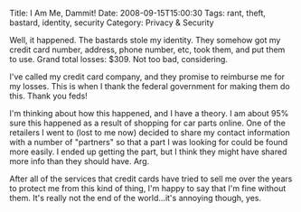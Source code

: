 Title: I Am Me, Dammit! 
Date: 2008-09-15T15:00:30
Tags: rant, theft, bastard, identity, security
Category: Privacy & Security


Well, it happened. The bastards stole my identity. They somehow got my credit 
card number, address, phone number, etc, took them, and put them to use. Grand 
total losses: $309. Not too bad, considering.

I've called my credit card company, and they promise to reimburse me for my 
losses. This is when I thank the federal government for making them do this. 
Thank you feds!

I'm thinking about how this happened, and I have a theory. I am about 95% sure 
this happened as a result of shopping for car parts online. One of the 
retailers I went to (lost to me now) decided to share my contact information 
with a number of "partners" so that a part I was looking for could be found 
more easily. I ended up getting the part, but I think they might have shared 
more info than they should have. Arg. 

After all of the services that credit cards have tried to sell me over the 
years to protect me from this kind of thing, I'm happy to say that I'm fine 
without them. It's really not the end of the world...it's annoying though, yes.
